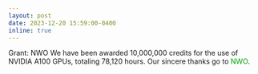 ```yaml
---
layout: post
date: 2023-12-20 15:59:00-0400
inline: true
---
```


<span class="badge-flag" data-conf="iclr">Grant: NWO</span>   We have been awarded 10,000,000 credits for the use of NVIDIA A100 GPUs, totaling 78,120 hours. Our sincere thanks go to <span style='color:#009f06;'>NWO</span>.


